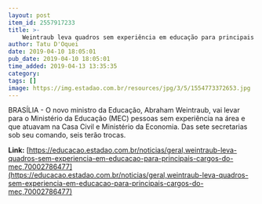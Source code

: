 ```yaml
---
layout: post
item_id: 2557917233
title: >-
    Weintraub leva quadros sem experiência em educação para principais cargos do MEC
author: Tatu D'Oquei
date: 2019-04-10 18:05:01
pub_date: 2019-04-10 18:05:01
time_added: 2019-04-13 13:35:35
category: 
tags: []
image: https://img.estadao.com.br/resources/jpg/3/5/1554773372653.jpg
---
```


BRASÍLIA - O novo ministro da Educação, Abraham Weintraub, vai levar para o Ministério da Educação (MEC) pessoas sem experiência na área e que atuavam na Casa Civil e Ministério da Economia. Das sete secretarias sob seu comando, seis terão trocas.

**Link:** [https://educacao.estadao.com.br/noticias/geral,weintraub-leva-quadros-sem-experiencia-em-educacao-para-principais-cargos-do-mec,70002786477](https://educacao.estadao.com.br/noticias/geral,weintraub-leva-quadros-sem-experiencia-em-educacao-para-principais-cargos-do-mec,70002786477)

